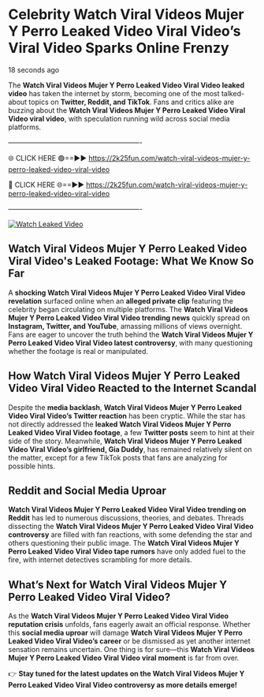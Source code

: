 # Celebrity Watch Viral Videos Mujer Y Perro Leaked Video Viral Video’s Viral Video Sparks Online Frenzy

18 seconds ago

The **Watch Viral Videos Mujer Y Perro Leaked Video Viral Video leaked video** has taken the internet by storm, becoming one of the most talked-about topics on **Twitter, Reddit, and TikTok**. Fans and critics alike are buzzing about the **Watch Viral Videos Mujer Y Perro Leaked Video Viral Video viral video**, with speculation running wild across social media platforms.

———————————————————-

🌐 CLICK HERE 🟢==►► https://2k25fun.com/watch-viral-videos-mujer-y-perro-leaked-video-viral-video

🔴 CLICK HERE 🌐==►► https://2k25fun.com/watch-viral-videos-mujer-y-perro-leaked-video-viral-video

———————————————————-

[![Watch Leaked Video](https://miro.medium.com/v2/resize:fit:828/format:webp/1*cilzJN44JGOrTw9NJCrNHA.gif "Watch Leaked Video")](https://2k25fun.com/watch-viral-videos-mujer-y-perro-leaked-video-viral-video)

## **Watch Viral Videos Mujer Y Perro Leaked Video Viral Video's Leaked Footage: What We Know So Far**  
A **shocking Watch Viral Videos Mujer Y Perro Leaked Video Viral Video revelation** surfaced online when an **alleged private clip** featuring the celebrity began circulating on multiple platforms. The **Watch Viral Videos Mujer Y Perro Leaked Video Viral Video trending news** quickly spread on **Instagram, Twitter, and YouTube**, amassing millions of views overnight. Fans are eager to uncover the truth behind the **Watch Viral Videos Mujer Y Perro Leaked Video Viral Video latest controversy**, with many questioning whether the footage is real or manipulated.  

## **How Watch Viral Videos Mujer Y Perro Leaked Video Viral Video Reacted to the Internet Scandal**  
Despite the **media backlash**, **Watch Viral Videos Mujer Y Perro Leaked Video Viral Video’s Twitter reaction** has been cryptic. While the star has not directly addressed the **leaked Watch Viral Videos Mujer Y Perro Leaked Video Viral Video footage**, a few **Twitter posts** seem to hint at their side of the story. Meanwhile, **Watch Viral Videos Mujer Y Perro Leaked Video Viral Video’s girlfriend, Gia Duddy**, has remained relatively silent on the matter, except for a few TikTok posts that fans are analyzing for possible hints.  

## **Reddit and Social Media Uproar**  
**Watch Viral Videos Mujer Y Perro Leaked Video Viral Video trending on Reddit** has led to numerous discussions, theories, and debates. Threads dissecting the **Watch Viral Videos Mujer Y Perro Leaked Video Viral Video controversy** are filled with fan reactions, with some defending the star and others questioning their public image. The **Watch Viral Videos Mujer Y Perro Leaked Video Viral Video tape rumors** have only added fuel to the fire, with internet detectives scrambling for more details.  

## **What’s Next for Watch Viral Videos Mujer Y Perro Leaked Video Viral Video?**  
As the **Watch Viral Videos Mujer Y Perro Leaked Video Viral Video reputation crisis** unfolds, fans eagerly await an official response. Whether this **social media uproar** will damage **Watch Viral Videos Mujer Y Perro Leaked Video Viral Video’s career** or be dismissed as yet another internet sensation remains uncertain. One thing is for sure—this **Watch Viral Videos Mujer Y Perro Leaked Video Viral Video viral moment** is far from over.  

👉 **Stay tuned for the latest updates on the Watch Viral Videos Mujer Y Perro Leaked Video Viral Video controversy as more details emerge!**  